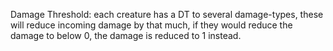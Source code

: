 Damage Threshold: each creature has a DT to several damage-types, these will reduce incoming damage by that much, if they would reduce the damage to below 0, the damage is reduced to 1 instead.